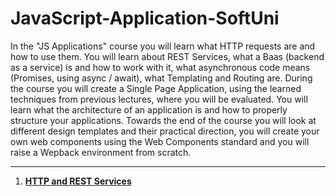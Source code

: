 # JavaScript-Application-SoftUni

In the "JS Applications" course you will learn what HTTP requests are and how to use them. You will learn about REST Services, what a Baas (backend as a service) is and how to work with it, what asynchronous code means (Promises, using async / await), what Templating and Routing are. During the course you will create a Single Page Application, using the learned techniques from previous lectures, where you will be evaluated. You will learn what the architecture of an application is and how to properly structure your applications. Towards the end of the course you will look at different design templates and their practical direction, you will create your own web components using the Web Components standard and you will raise a Wepback environment from scratch.

-------------------------------------------------------------------------------------------------------------------------------------------------------------------------
01. [**HTTP and REST Services**](https://github.com/calisthenicsGuy/JavaScript-Application-SoftUni/tree/main/01.%20%20HTTP%20and%20REST%20Services/custom-server)
